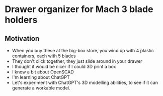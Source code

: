 # Drawer organizer for Mach 3 blade holders

## Motivation

* When you buy these at the big-box store, you wind up with 4 plastic containers, each with 5 blades
* They don't click together, they just slide around in your drawer
* I thought it would be nicer if I could 3D print a box
* I know a bit about OpenSCAD
* I'm learning about ChatGPT
* Let's experiment with ChatGPT's 3D modelling abilities, to see if it can generate a workable model.


